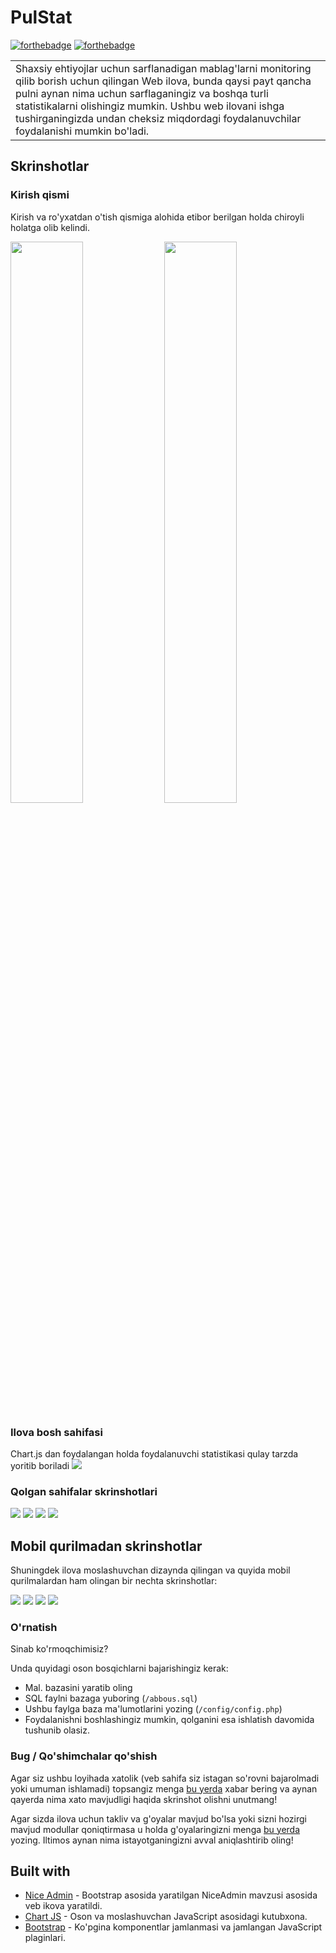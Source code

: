 # PulStat

[![forthebadge](http://forthebadge.com/images/badges/built-with-love.svg)](http://quvnoq.biz)
[![forthebadge](https://github.com/abbouse/PulStat/raw/master/screenshot/abbos-turdaliev.svg)](http://t.me/toordaliev)

<table>
<tr>
<td>
  Shaxsiy ehtiyojlar uchun sarflanadigan mablag'larni monitoring qilib borish uchun qilingan Web ilova, bunda qaysi payt qancha pulni aynan nima uchun sarflaganingiz va boshqa turli statistikalarni olishingiz mumkin. Ushbu web ilovani ishga tushirganingizda undan cheksiz miqdordagi foydalanuvchilar foydalanishi mumkin bo'ladi.
</td>
</tr>
</table>

## Skrinshotlar

### Kirish qismi
Kirish va ro\'yxatdan o\'tish qismiga alohida etibor berilgan holda chiroyli holatga olib kelindi.

<img src="https://github.com/abbouse/PulStat/raw/master/screenshot/screen.jpg" width="48%"> <img src="https://github.com/abbouse/PulStat/raw/master/screenshot/screen2.jpg" width="48%">

### Ilova bosh sahifasi
Chart.js dan foydalangan holda foydalanuvchi statistikasi qulay tarzda yoritib boriladi
![](https://github.com/abbouse/PulStat/raw/master/screenshot/screen3.jpg)

### Qolgan sahifalar skrinshotlari
![](https://github.com/abbouse/PulStat/raw/master/screenshot/screen4.jpg)
![](https://github.com/abbouse/PulStat/raw/master/screenshot/screen5.jpg)
![](https://github.com/abbouse/PulStat/raw/master/screenshot/screen6.jpg)
![](https://github.com/abbouse/PulStat/raw/master/screenshot/screen7.jpg)


## Mobil qurilmadan skrinshotlar
Shuningdek ilova moslashuvchan dizaynda qilingan va quyida mobil qurilmalardan ham olingan bir nechta skrinshotlar:

![](https://github.com/abbouse/PulStat/raw/master/screenshot/mobile.jpg)
![](https://github.com/abbouse/PulStat/raw/master/screenshot/mobile2.jpg)
![](https://github.com/abbouse/PulStat/raw/master/screenshot/mobile3.jpg)
![](https://github.com/abbouse/PulStat/raw/master/screenshot/mobile4.jpg)





### O'rnatish
Sinab ko'rmoqchimisiz?

Unda quyidagi oson bosqichlarni bajarishingiz kerak:

- Mal. bazasini yaratib oling
- SQL faylni bazaga yuboring (`/abbous.sql`)
- Ushbu faylga baza ma'lumotlarini yozing (`/config/config.php`)
- Foydalanishni boshlashingiz mumkin, qolganini esa ishlatish davomida tushunib olasiz.

### Bug / Qo'shimchalar qo'shish

Agar siz ushbu loyihada xatolik (veb sahifa siz istagan so'rovni bajarolmadi yoki umuman ishlamadi) topsangiz menga [bu yerda](https://github.com/abbouse/PulStat/issues/new) xabar bering va aynan qayerda nima xato mavjudligi haqida skrinshot olishni unutmang!

Agar sizda ilova uchun takliv va g'oyalar mavjud bo'lsa yoki sizni hozirgi mavjud modullar qoniqtirmasa u holda g'oyalaringizni menga [bu yerda](https://github.com/abbouse/PulStat/issues/new) yozing. Iltimos aynan nima istayotganingizni avval aniqlashtirib oling!


## Built with 

- [Nice Admin](https://github.com/hacktheme/Nice-Admin) - Bootstrap asosida yaratilgan NiceAdmin mavzusi asosida veb ikova yaratildi.
- [Chart JS](https://www.chartjs.org/) - Oson va moslashuvchan JavaScript asosidagi kutubxona. 
- [Bootstrap](http://getbootstrap.com/) - Ko'pgina komponentlar jamlanmasi va jamlangan JavaScript plaginlari.
